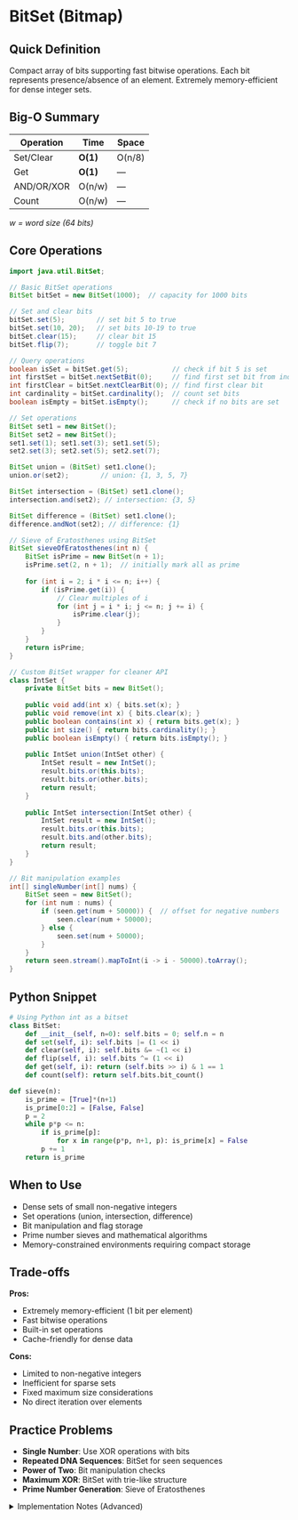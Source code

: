 # BitSet (Bitmap)

## Quick Definition

Compact array of bits supporting fast bitwise operations. Each bit represents presence/absence of an element. Extremely memory-efficient for dense integer sets.

## Big-O Summary

| Operation | Time | Space |
|-----------|------|-------|
| Set/Clear | **O(1)** | O(n/8) |
| Get | **O(1)** | — |
| AND/OR/XOR | O(n/w) | — |
| Count | O(n/w) | — |
*w = word size (64 bits)*

## Core Operations

```java
import java.util.BitSet;

// Basic BitSet operations
BitSet bitSet = new BitSet(1000);  // capacity for 1000 bits

// Set and clear bits
bitSet.set(5);        // set bit 5 to true
bitSet.set(10, 20);   // set bits 10-19 to true
bitSet.clear(15);     // clear bit 15
bitSet.flip(7);       // toggle bit 7

// Query operations
boolean isSet = bitSet.get(5);           // check if bit 5 is set
int firstSet = bitSet.nextSetBit(0);     // find first set bit from index 0
int firstClear = bitSet.nextClearBit(0); // find first clear bit
int cardinality = bitSet.cardinality();  // count set bits
boolean isEmpty = bitSet.isEmpty();      // check if no bits are set

// Set operations
BitSet set1 = new BitSet();
BitSet set2 = new BitSet();
set1.set(1); set1.set(3); set1.set(5);
set2.set(3); set2.set(5); set2.set(7);

BitSet union = (BitSet) set1.clone();
union.or(set2);        // union: {1, 3, 5, 7}

BitSet intersection = (BitSet) set1.clone();
intersection.and(set2); // intersection: {3, 5}

BitSet difference = (BitSet) set1.clone();
difference.andNot(set2); // difference: {1}

// Sieve of Eratosthenes using BitSet
BitSet sieveOfEratosthenes(int n) {
    BitSet isPrime = new BitSet(n + 1);
    isPrime.set(2, n + 1);  // initially mark all as prime
    
    for (int i = 2; i * i <= n; i++) {
        if (isPrime.get(i)) {
            // Clear multiples of i
            for (int j = i * i; j <= n; j += i) {
                isPrime.clear(j);
            }
        }
    }
    return isPrime;
}

// Custom BitSet wrapper for cleaner API
class IntSet {
    private BitSet bits = new BitSet();
    
    public void add(int x) { bits.set(x); }
    public void remove(int x) { bits.clear(x); }
    public boolean contains(int x) { return bits.get(x); }
    public int size() { return bits.cardinality(); }
    public boolean isEmpty() { return bits.isEmpty(); }
    
    public IntSet union(IntSet other) {
        IntSet result = new IntSet();
        result.bits.or(this.bits);
        result.bits.or(other.bits);
        return result;
    }
    
    public IntSet intersection(IntSet other) {
        IntSet result = new IntSet();
        result.bits.or(this.bits);
        result.bits.and(other.bits);
        return result;
    }
}

// Bit manipulation examples
int[] singleNumber(int[] nums) {
    BitSet seen = new BitSet();
    for (int num : nums) {
        if (seen.get(num + 50000)) {  // offset for negative numbers
            seen.clear(num + 50000);
        } else {
            seen.set(num + 50000);
        }
    }
    return seen.stream().mapToInt(i -> i - 50000).toArray();
}
```

## Python Snippet

```python
# Using Python int as a bitset
class BitSet:
    def __init__(self, n=0): self.bits = 0; self.n = n
    def set(self, i): self.bits |= (1 << i)
    def clear(self, i): self.bits &= ~(1 << i)
    def flip(self, i): self.bits ^= (1 << i)
    def get(self, i): return (self.bits >> i) & 1 == 1
    def count(self): return self.bits.bit_count()

def sieve(n):
    is_prime = [True]*(n+1)
    is_prime[0:2] = [False, False]
    p = 2
    while p*p <= n:
        if is_prime[p]:
            for x in range(p*p, n+1, p): is_prime[x] = False
        p += 1
    return is_prime
```

## When to Use

- Dense sets of small non-negative integers
- Set operations (union, intersection, difference)
- Bit manipulation and flag storage
- Prime number sieves and mathematical algorithms
- Memory-constrained environments requiring compact storage

## Trade-offs

**Pros:**

- Extremely memory-efficient (1 bit per element)
- Fast bitwise operations
- Built-in set operations
- Cache-friendly for dense data

**Cons:**

- Limited to non-negative integers
- Inefficient for sparse sets
- Fixed maximum size considerations
- No direct iteration over elements

## Practice Problems

- **Single Number**: Use XOR operations with bits
- **Repeated DNA Sequences**: BitSet for seen sequences
- **Power of Two**: Bit manipulation checks
- **Maximum XOR**: BitSet with trie-like structure
- **Prime Number Generation**: Sieve of Eratosthenes

<details>
<summary>Implementation Notes (Advanced)</summary>

### Memory Layout

- **Word-based storage**: Typically 64-bit words for efficiency
- **Bit packing**: 8x more memory-efficient than boolean arrays
- **Dynamic growth**: BitSet grows automatically as needed
- **Alignment**: Words aligned for efficient processor access

### Performance Characteristics

- **Bitwise operations**: Highly optimized at processor level
- **Cache efficiency**: Excellent for dense bit patterns
- **SIMD instructions**: Modern processors can parallelize bit operations
- **Population count**: Hardware-accelerated bit counting

### Optimization Techniques

- **Word-level operations**: Process 64 bits at once
- **Branch-free algorithms**: Avoid conditional logic
- **Bit twiddling hacks**: Efficient bit manipulation patterns
- **Sparse representation**: Switch to other structures for sparse data

### Alternative Representations

- **Roaring Bitmaps**: Hybrid approach for sparse/dense regions
- **Compressed BitSets**: Run-length encoding for sparse data
- **Rank/Select structures**: Support for advanced queries

</details>
